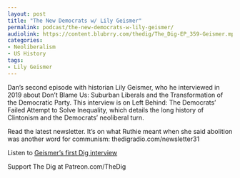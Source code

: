 ```yaml
---
layout: post
title: "The New Democrats w/ Lily Geismer"
permalink: podcast/the-new-democrats-w-lily-geismer/
audiolink: https://content.blubrry.com/thedig/The_Dig-EP_359-Geismer.mp3
categories: 
- Neoliberalism
- US History
tags: 
- Lily Geismer
---
```


Dan’s second episode with historian Lily Geismer, who he interviewed in 2019 about Don’t Blame Us: Suburban Liberals and the Transformation of the Democratic Party. This interview is on Left Behind: The Democrats’ Failed Attempt to Solve Inequality, which details the long history of Clintonism and the Democrats’ neoliberal turn.

Read the latest newsletter. It’s on what Ruthie meant when she said abolition was another word for communism: thedigradio.com/newsletter31

Listen to [Geismer’s first Dig interview](thedigradio.com/podcast/race-and-class-in-the-liberal-suburbs-with-lily-geismer)

Support The Dig at Patreon.com/TheDig